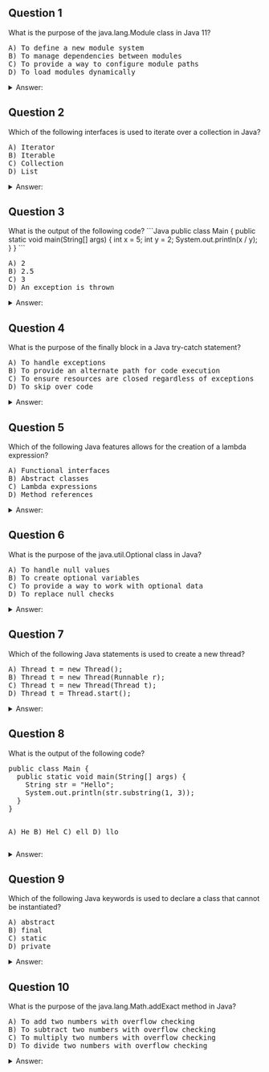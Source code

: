<h2>Question 1</h2>
What is the purpose of the java.lang.Module class in Java 11?
<pre>
A) To define a new module system
B) To manage dependencies between modules
C) To provide a way to configure module paths
D) To load modules dynamically
</pre>

<details>
  <summary>Answer:</summary>
  
  A) To define a new module system
</details>

<h2>Question 2</h2>
Which of the following interfaces is used to iterate over a collection in Java?
<pre>
A) Iterator
B) Iterable
C) Collection
D) List
</pre>

<details>
  <summary>Answer:</summary>
  
  B) Iterable
</details>

<h2>Question 3</h2>
What is the output of the following code?
```Java
public class Main {
public static void main(String[] args) {
int x = 5;
int y = 2;
System.out.println(x / y);
}
}
```
<pre>
A) 2
B) 2.5
C) 3
D) An exception is thrown
</pre>

<details>
<summary>Answer:</summary>

A) 2 (Note: In Java, integer division results in an integer value)
</details>

<h2>Question 4</h2>
What is the purpose of the finally block in a Java try-catch statement?
<pre>
A) To handle exceptions
B) To provide an alternate path for code execution
C) To ensure resources are closed regardless of exceptions
D) To skip over code
</pre>

<details>
<summary>Answer:</summary>

C) To ensure resources are closed regardless of exceptions
</details>

<h2>Question 5</h2>
Which of the following Java features allows for the creation of a lambda expression?
<pre>
A) Functional interfaces
B) Abstract classes
C) Lambda expressions
D) Method references
</pre>

<details>
<summary>Answer:</summary>

A) Functional interfaces
</details>

<h2>Question 6</h2>
What is the purpose of the java.util.Optional class in Java?
<pre>
A) To handle null values
B) To create optional variables
C) To provide a way to work with optional data
D) To replace null checks
</pre>

<details>
<summary>Answer:</summary>

C) To provide a way to work with optional data
</details>

<h2>Question 7</h2>
Which of the following Java statements is used to create a new thread?
<pre>
A) Thread t = new Thread();
B) Thread t = new Thread(Runnable r);
C) Thread t = new Thread(Thread t);
D) Thread t = Thread.start();
</pre>

<details>
<summary>Answer:</summary>

B) Thread t = new Thread(Runnable r);
</details>

<h2>Question 8</h2>
What is the output of the following code?
<pre>
public class Main {
  public static void main(String[] args) {
    String str = "Hello";
    System.out.println(str.substring(1, 3));
  }
}

A) He
B) Hel
C) ell
D) llo
</pre>

<details>
<summary>Answer:</summary>

A) He
</details>

<h2>Question 9</h2>
Which of the following Java keywords is used to declare a class that cannot be instantiated?
<pre>
A) abstract
B) final
C) static
D) private
</pre>

<details>
<summary>Answer:</summary>

A) abstract
</details>

<h2>Question 10</h2>
What is the purpose of the java.lang.Math.addExact method in Java?
<pre>
A) To add two numbers with overflow checking
B) To subtract two numbers with overflow checking
C) To multiply two numbers with overflow checking
D) To divide two numbers with overflow checking
</pre>

<details>
<summary>Answer:</summary>

A) To add two numbers with overflow checking
</details>